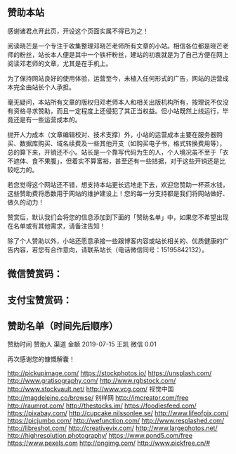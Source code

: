 ## 赞助本站
感谢诸君点开此页，开设这个页面实属不得已为之！

阅读晓芒是一个专注于收集整理邓晓芒老师所有文章的小站。相信各位都是晓芒老师的粉丝，站长本人便是其中一个铁杆粉丝，建站的初衷就是为了自己方便在网上阅读邓老师的文章，尤其是在手机上。

为了保持网站良好的使用体验，运营至今，未植入任何形式的广告，网站的运营成本完全由站长个人承担。

毫无疑问，本站所有文章的版权归邓老师本人和相关出版机构所有，按理说不仅没有资格寻求赞助，而且一定程度上还侵犯了其正当权益。但小站既然上线运行，毕竟还是有一些运营成本的。

抛开人力成本（文章编辑校对、技术支撑）外，小站的运营成本主要在服务器购买、数据库购买、域名续费及一些其他开支（如购买电子书，格式转换费用等），总的算下来，开销还不小。站长是一个靠写代码为生的人，个人境况虽不至于「衣不遮体、食不果腹」，但着实不算富裕，甚至还有一些拮据，对于这些开销还是比较吃力的。

若您觉得这个网站还不错，想支持本站更长远地走下去，欢迎您赞助一杯茶水钱，这些赞助费将悉数用于网站的维护建设上！您的每一分支持都是我们将网站做好、做久的动力！

赞赏后，默认我们会将您的信息添加到下面的「赞助名单」中，如果您不希望出现在名单或有其他需求，请备注告知！

除了个人赞助以外，小站还愿意承接一些跟博客内容或站长相关的、优质健康的广告内容，若您有合作意向，请联系站长（电话微信同号：15195842132）。

## 微信赞赏码：
## 支付宝赞赏码：

## 赞助名单（时间先后顺序）
赞助时间	赞助人	渠道	金额
2019-07-15	王凯	微信	0.01


再次感谢您的慷慨解囊！


http://pickupimage.com/
https://stockphotos.io/
https://unsplash.com/
http://www.gratisography.com/
http://www.rgbstock.com/
http://www.stockvault.net/
http://www.vcg.com/  视觉中国
http://magdeleine.co/browse/
别样网
http://imcreator.com/free
http://raumrot.com/
http://thestocks.im/
https://foodiesfeed.com/
https://pixabay.com/
http://cupcake.nilssonlee.se/
http://www.lifeofpix.com/
https://picjumbo.com/
http://wefunction.com/
http://www.resplashed.com/
http://libreshot.com/
http://creativevix.com/
http://www.largephotos.net/
http://highresolution.photography/
https://www.pond5.com/free
https://www.pexels.com
http://pngimg.com/
http://www.pickfree.cn/#
